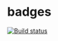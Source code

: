 # badges

[![Build status](https://ci.appveyor.com/api/projects/status/aj0guo51rcg217l3?svg=true)](https://ci.appveyor.com/project/byzyka/ci-template-typrscript)